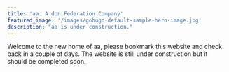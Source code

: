 ```yaml
---
title: 'aa: A don Federation Company'
featured_image: '/images/gohugo-default-sample-hero-image.jpg'
description: "aa is under construction."
---
```


Welcome to the new home of aa, please bookmark this website and check back in a couple of days. The website is still under construction but it should be completed soon.

